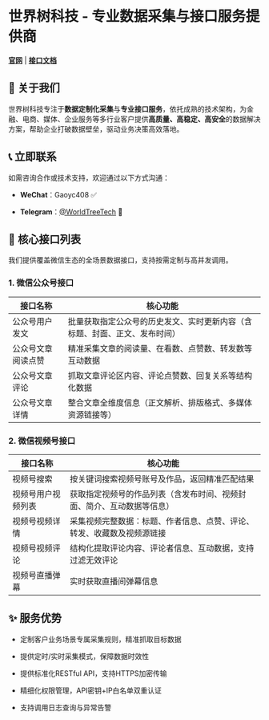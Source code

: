 # 世界树科技 - 专业数据采集与接口服务提供商

[**官网**](https://www.worldtreetech.cn/) | [**接口文档**](https://www.worldtreetech.cn/api-docs.html)

## 📖 关于我们

世界树科技专注于**数据定制化采集**与**专业接口服务**，依托成熟的技术架构，为金融、电商、媒体、企业服务等多行业客户提供**高质量、高稳定、高安全**的数据解决方案，帮助企业打破数据壁垒，驱动业务决策高效落地。

## 📞 立即联系

如需咨询合作或技术支持，欢迎通过以下方式沟通：

- **WeChat**：Gaoyc408 ✅

- **Telegram**：[@WorldTreeTech](https://t.me/worldtreetech) 📱

## 🔧 核心接口列表

我们提供覆盖微信生态的全场景数据接口，支持按需定制与高并发调用。

### 1. 微信公众号接口

| 接口名称           | 核心功能                                                     |
| ------------------ | ------------------------------------------------------------ |
| 公众号用户发文     | 批量获取指定公众号的历史发文、实时更新内容（含标题、封面、正文、发布时间） |
| 公众号文章阅读点赞 | 精准采集文章的阅读量、在看数、点赞数、转发数等互动数据       |
| 公众号文章评论     | 抓取文章评论区内容、评论点赞数、回复关系等结构化数据         |
| 公众号文章详情     | 整合文章全维度信息（正文解析、排版格式、多媒体资源链接等）   |

### 2. 微信视频号接口

| 接口名称           | 核心功能                                                     |
| ------------------ | ------------------------------------------------------------ |
| 视频号搜索         | 按关键词搜索视频号账号及作品，返回精准匹配结果               |
| 视频号用户视频列表 | 获取指定视频号的作品列表（含发布时间、视频封面、简介、互动数据等信息） |
| 视频号视频详情     | 采集视频完整数据：标题、作者信息、点赞、评论、转发、收藏数及视频源链接 |
| 视频号视频评论     | 结构化提取评论内容、评论者信息、互动数据，支持过滤无效评论   |
| 视频号直播弹幕     | 实时获取直播间弹幕信息   |

## ✨ 服务优势

- 定制客户业务场景专属采集规则，精准抓取目标数据

- 提供定时/实时采集模式，保障数据时效性

- 提供标准化RESTful API，支持HTTPS加密传输
- 精细化权限管理，API密钥+IP白名单双重认证
- 支持调用日志查询与异常告警
